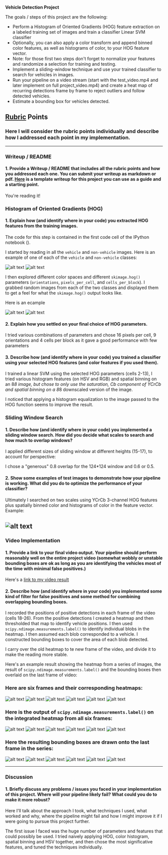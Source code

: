 **Vehicle Detection Project**

The goals / steps of this project are the following:

* Perform a Histogram of Oriented Gradients (HOG) feature extraction on a labeled training set of images and train a classifier Linear SVM classifier
* Optionally, you can also apply a color transform and append binned color features, as well as histograms of color, to your HOG feature vector. 
* Note: for those first two steps don't forget to normalize your features and randomize a selection for training and testing.
* Implement a sliding-window technique and use your trained classifier to search for vehicles in images.
* Run your pipeline on a video stream (start with the test_video.mp4 and later implement on full project_video.mp4) and create a heat map of recurring detections frame by frame to reject outliers and follow detected vehicles.
* Estimate a bounding box for vehicles detected.

[//]: # (Image References)
[image1]: ./saved/vehicle.png
[image2]: ./saved/non_vehicle.png
[image3]: ./saved/vehicle_hog.png
[image4]: ./saved/non_vehicle_hog.png
[image5]: ./saved/finished.png
[image6]: ./saved/heat1.png
[image7]: ./saved/label1.png
[image8]: ./saved/boxes1.png
[image9]: ./saved/heat2.png
[image10]: ./saved/label2.png
[image11]: ./saved/boxes2.png
[image12]: ./saved/heat3.png
[image13]: ./saved/label3.png
[image14]: ./saved/boxes3.png
[image15]: ./saved/heat4.png
[image16]: ./saved/label4.png
[image17]: ./saved/boxes4.png
[image18]: ./saved/heat5.png
[image19]: ./saved/label5.png
[image20]: ./saved/boxes5.png
[image21]: ./saved/heat6.png
[image22]: ./saved/label6.png
[image23]: ./saved/boxes6.png

## [Rubric](https://review.udacity.com/#!/rubrics/513/view) Points
### Here I will consider the rubric points individually and describe how I addressed each point in my implementation.  

---
### Writeup / README

#### 1. Provide a Writeup / README that includes all the rubric points and how you addressed each one.  You can submit your writeup as markdown or pdf.  [Here](https://github.com/udacity/CarND-Vehicle-Detection/blob/master/writeup_template.md) is a template writeup for this project you can use as a guide and a starting point.  

You're reading it!

### Histogram of Oriented Gradients (HOG)

#### 1. Explain how (and identify where in your code) you extracted HOG features from the training images.

The code for this step is contained in the first code cell of the IPython notebook ().  

I started by reading in all the `vehicle` and `non-vehicle` images.  Here is an example of one of each of the `vehicle` and `non-vehicle` classes:

![alt text][image1]
![alt text][image2]

I then explored different color spaces and different `skimage.hog()` parameters (`orientations`, `pixels_per_cell`, and `cells_per_block`).  I grabbed random images from each of the two classes and displayed them to get a feel for what the `skimage.hog()` output looks like.

Here is an ecample

![alt text][image3]
![alt text][image4]

#### 2. Explain how you settled on your final choice of HOG parameters.

I tried various combinations of parameters and chose 16 pixels per cell, 9 orientations and 4 cells per block as it gave a good performance with few parameters

#### 3. Describe how (and identify where in your code) you trained a classifier using your selected HOG features (and color features if you used them).

I trained a linear SVM using the selected HOG parameters (cells 2-13), I tried various histogram features (on HSV and RGB) and spatial binning on an 8*8 image, but chose to only use the saturation, Cb component of YCrCb and spatial binning on a 8*8 downscaled version of the image.

I noticed that applying a histogram equalization to the image passed to the HOG function seems to improve the result.

### Sliding Window Search

#### 1. Describe how (and identify where in your code) you implemented a sliding window search.  How did you decide what scales to search and how much to overlap windows?

I applied different sizes of sliding window at different heights (15-17), to account for perspective:

I chose a "generous" 0.8 overlap for the 124*124 window and 0.6 or 0.5.

#### 2. Show some examples of test images to demonstrate how your pipeline is working.  What did you do to optimize the performance of your classifier?

Ultimately I searched on two scales using YCrCb 3-channel HOG features plus spatially binned color and histograms of color in the feature vector.  Example:

![alt text][image5]
---

### Video Implementation

#### 1. Provide a link to your final video output.  Your pipeline should perform reasonably well on the entire project video (somewhat wobbly or unstable bounding boxes are ok as long as you are identifying the vehicles most of the time with minimal false positives.)
Here's a [link to my video result](./out/project_video.mp4)


#### 2. Describe how (and identify where in your code) you implemented some kind of filter for false positives and some method for combining overlapping bounding boxes.

I recorded the positions of positive detections in each frame of the video (cells 18-26). From the positive detections I created a heatmap and then thresholded that map to identify vehicle positions.  I then used `scipy.ndimage.measurements.label()` to identify individual blobs in the heatmap.  I then assumed each blob corresponded to a vehicle.  I constructed bounding boxes to cover the area of each blob detected.  

I carry over the old heatmap to te new frame of the video, and divide it to make the reading more stable.

Here's an example result showing the heatmap from a series of images, the result of `scipy.ndimage.measurements.label()` and the bounding boxes then overlaid on the last frame of video:

### Here are six frames and their corresponding heatmaps:

![alt text][image6]
![alt text][image9]
![alt text][image12]
![alt text][image15]
![alt text][image18]
![alt text][image21]

### Here is the output of `scipy.ndimage.measurements.label()` on the integrated heatmap from all six frames:
![alt text][image7]
![alt text][image10]
![alt text][image13]
![alt text][image16]
![alt text][image19]
![alt text][image22]

### Here the resulting bounding boxes are drawn onto the last frame in the series:
![alt text][image8]
![alt text][image11]
![alt text][image14]
![alt text][image17]
![alt text][image20]
![alt text][image23]



---

### Discussion

#### 1. Briefly discuss any problems / issues you faced in your implementation of this project.  Where will your pipeline likely fail?  What could you do to make it more robust?

Here I'll talk about the approach I took, what techniques I used, what worked and why, where the pipeline might fail and how I might improve it if I were going to pursue this project further.  

The first issue I faced was the huge number of parameters and features that could possibly be used. I tried naively applying HOG, color histogram, spatial binning and HSV together, and then chose the most significative features, and tuned the techniques individually.

